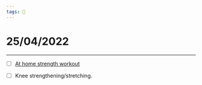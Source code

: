 ```yaml
---
tags: 📆
---
```


# 25/04/2022
---

- [ ] [At home strength workout](https://www.youtube.com/watch?v=dSEobUGK7U4)
- [ ] Knee strengthening/stretching.


